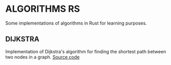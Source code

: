 # ALGORITHMS RS
Some implementations of algorithms in Rust for learning purposes.

## DIJKSTRA
Implementation of Dijkstra's algorithm for finding the shortest path between two nodes in a graph.
[Source code](./rs-dijkstra/src/lib.rs)